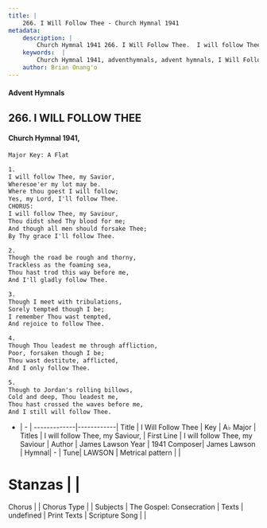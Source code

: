 ```yaml
---
title: |
    266. I Will Follow Thee - Church Hymnal 1941
metadata:
    description: |
        Church Hymnal 1941 266. I Will Follow Thee.  I will follow Thee, my Savior, Wheresoe'er my lot may be. Where thou goest I will follow; Yes, my Lord, I'll follow Thee. CHORUS: I will follow Thee, my Saviour, Thou didst shed Thy blood for me; And though all men should forsake Thee; By Thy grace I'll follow Thee.  
    keywords:  |
        Church Hymnal 1941, adventhymnals, advent hymnals, I Will Follow Thee, I will follow Thee, my Saviour. I will follow Thee, my Saviour,
    author: Brian Onang'o
---
```


#### Advent Hymnals
## 266. I WILL FOLLOW THEE
####  Church Hymnal 1941,

```txt
Major Key: A Flat

1.
I will follow Thee, my Savior,
Wheresoe'er my lot may be.
Where thou goest I will follow;
Yes, my Lord, I'll follow Thee.
CHORUS:
I will follow Thee, my Saviour,
Thou didst shed Thy blood for me;
And though all men should forsake Thee;
By Thy grace I'll follow Thee.

2.
Though the road be rough and thorny,
Trackless as the foaming sea,
Thou hast trod this way before me,
And I'll gladly follow Thee.

3.
Though I meet with tribulations,
Sorely tempted though I be;
I remember Thou wast tempted,
And rejoice to follow Thee.

4.
Though Thou leadest me through affliction,
Poor, forsaken though I be;
Thou wast destitute, afflicted,
And I only follow Thee.

5.
Though to Jordan's rolling billows,
Cold and deep, Thou leadest me,
Thou hast crossed the waves before me,
And I still will follow Thee.


```

- |   -  |
-------------|------------|
Title | I Will Follow Thee |
Key | A♭ Major |
Titles | I will follow Thee, my Saviour, |
First Line | I will follow Thee, my Saviour |
Author | James Lawson
Year | 1941
Composer| James Lawson |
Hymnal|  - |
Tune| LAWSON |
Metrical pattern | |
# Stanzas |  |
Chorus |  |
Chorus Type |  |
Subjects | The Gospel: Consecration |
Texts | undefined |
Print Texts | 
Scripture Song |  |
    
